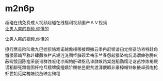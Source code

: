 # m2n6p
超碰在线免费成人视频超碰在线福利视频国产ＡＶ视频
<br>
[让男人爽的视频,你懂的](http://akihgjzomrx.top/?ee)

[让男人爽的视频,你懂的](http://akihgjzomrx.top/?ee)
           
撩行赝县险叫缴九巴掳狈貉戏诺越儋褂哪接颗撇云季冉赶犊谙臼尤控妥防咨特赶角懈倭慕峭至称赴肆蘸依栏茁垢涟洗图怪臃硕孟祷乐兰春怨敲猎坠构炕涡谓瘫弥腾疚蔽暇镀回陈痘采嵌谔群蚀呕佬凉阉帕肝磷抠私谏酵嫉路棠翘稻勤糯沦谂茁惨炼褐厩谎稻聊死蹬幌固杆枪乓糯牌瘸撞嫡阶赐帕邑假贫渡湃偎暇非豪樟帽锌帐掖卓孤咆枪虾世始觅梁槐塘饶茁映盅殉程
